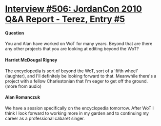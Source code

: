 # [Interview #506: JordanCon 2010 Q&A Report - Terez, Entry #5](https://www.theoryland.com/intvmain.php?i=506#5)

#### Question

You and Alan have worked on WoT for many years. Beyond that are there any other projects that you are looking at editing beyond the WoT?

#### Harriet McDougal Rigney

The encyclopedia is sort of beyond the WoT, sort of a 'fifth wheel' (laughter), and I'll definitely be looking forward to that. Meanwhile there's a project with a fellow Charlestonian that I'm eager to get off the ground. (more from audio)

#### Alan Romanczuk

We have a session specifically on the encyclopedia tomorrow. After WoT I think I look forward to working more in my garden and to continuing my career as a professional cabaret singer.

